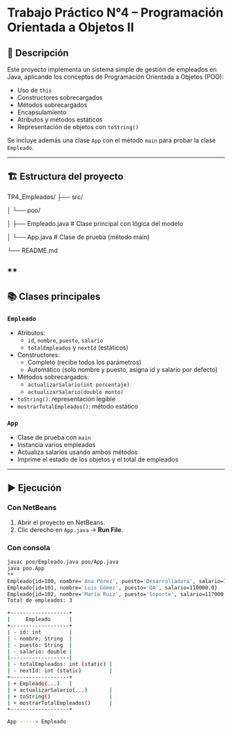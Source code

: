 # Trabajo Práctico N°4 – Programación Orientada a Objetos II

## 📌 Descripción
Este proyecto implementa un sistema simple de gestión de empleados en Java, aplicando los conceptos de Programación Orientada a Objetos (POO):
- Uso de `this`
- Constructores sobrecargados
- Métodos sobrecargados
- Encapsulamiento
- Atributos y métodos estáticos
- Representación de objetos con `toString()`

Se incluye además una clase `App` con el método `main` para probar la clase `Empleado`.

---

## 🏗️ Estructura del proyecto
TP4_Empleados/
├── src/

│ └── poo/

│ ├── Empleado.java # Clase principal con lógica del modelo

│ └── App.java # Clase de prueba (método main)

└── README.md

**
---

## 📚 Clases principales

### `Empleado`
- Atributos:
  - `id`, `nombre`, `puesto`, `salario`
  - `totalEmpleados` y `nextId` (estáticos)
- Constructores:
  - Completo (recibe todos los parámetros)
  - Automático (solo nombre y puesto, asigna id y salario por defecto)
- Métodos sobrecargados:
  - `actualizarSalario(int porcentaje)`
  - `actualizarSalario(double monto)`
- `toString()`: representación legible
- `mostrarTotalEmpleados()`: método estático

### `App`
- Clase de prueba con `main`
- Instancia varios empleados
- Actualiza salarios usando ambos métodos
- Imprime el estado de los objetos y el total de empleados

---

## ▶️ Ejecución
### Con NetBeans
1. Abrir el proyecto en NetBeans.
2. Clic derecho en `App.java` → **Run File**.

### Con consola
```bash
javac poo/Empleado.java poo/App.java
java poo.App
**
Empleado{id=100, nombre='Ana Pérez', puesto='Desarrolladora', salario=125000.0}
Empleado{id=101, nombre='Luis Gómez', puesto='QA', salario=110000.0}
Empleado{id=102, nombre='María Ruiz', puesto='Soporte', salario=117000.0}
Total de empleados: 3

+-------------------+
|     Empleado      |
+-------------------+
| - id: int         |
| - nombre: String  |
| - puesto: String  |
| - salario: double |
|-------------------|
| - totalEmpleados: int (static) |
| - nextId: int (static)         |
+-------------------+
| + Empleado(...)   |
| + actualizarSalario(...)       |
| + toString()                   |
| + mostrarTotalEmpleados()      |
+-------------------+

App -----> Empleado

